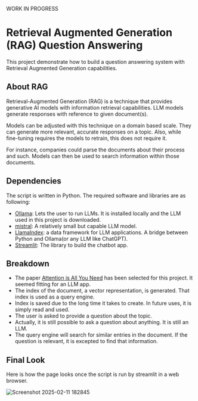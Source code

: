 WORK IN PROGRESS

# Retrieval Augmented Generation (RAG) Question Answering
This project demonstrate how to build a question answering system with Retrieval Augmented Generation capabilities. 

## About RAG
Retrieval-Augmented Generation (RAG) is a technique that provides generative AI models with information retrieval capabilities. LLM models generate responses with reference to given document(s).

Models can be adjusted with this technique on a domain based scale. They can generate more relevant, accurate responses on a topic. Also, while fine-tuning requires the models to retrain, this does not require it.

For instance, companies could parse the documents about their process and such. Models can then be used to search information within those documents.

## Dependencies
The script is written in Python. The required software and libraries are as following:
- [Ollama](https://ollama.com/): Lets the user to run LLMs. It is installed locally and the LLM used in this project is downloaded.
- [mistral](https://ollama.com/library/mistral): A relatively small but capable LLM model.
- [LlamaIndex](https://github.com/run-llama/llama_index): a data framework for LLM applications. A bridge between Python and Ollama(or any LLM like ChatGPT).
- [Streamlit](https://streamlit.io/): The library to build the chatbot app.

## Breakdown
- The paper [Attention is All You Need](https://arxiv.org/pdf/1706.03762) has been selected for this project. It seemed fitting for an LLM app.
- The index of the document, a vector representation, is generated. That index is used as a query engine.
- Index is saved due to the long time it takes to create. In future uses, it is simply read and used.
- The user is asked to provide a question about the topic.
- Actually, it is still possible to ask a question about anything. It is still an LLM.
- The query engine will search for similar entries in the document. If the question is relevant, it is excepted to find that information.

## Final Look
Here is how the page looks once the script is run by streamlit in a web browser.

![Screenshot 2025-02-11 182845](https://github.com/user-attachments/assets/904f0202-6e3b-4421-b7aa-af92dc7e005c)
